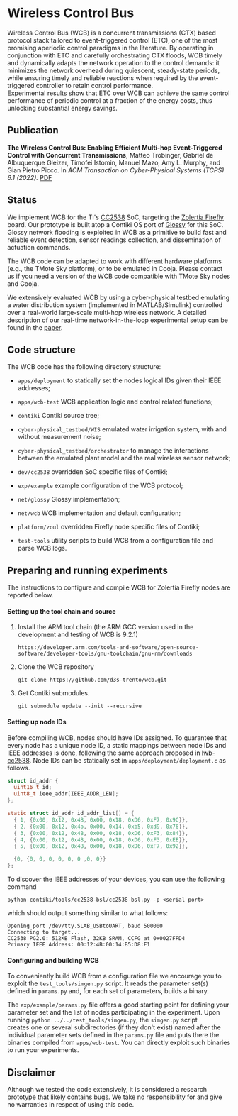 # Wireless Control Bus

Wireless Control Bus (WCB) is a concurrent transmissions (CTX) based protocol 
stack tailored to event-triggered control (ETC), one of the most promising
aperiodic control paradigms in the literature. 
By operating in conjunction with ETC and carefully orchestrating CTX floods, 
WCB timely and dynamically adapts the network operation to the control demands:
it minimizes the network overhead during quiescent, steady-state periods, while 
ensuring timely and reliable reactions when required by the event-triggered 
controller to retain control performance.  
Experimental results show that ETC over WCB can achieve the same control performance
of periodic control at a fraction of the energy costs, thus unlocking substantial
energy savings.


## Publication

**The Wireless Control Bus: Enabling Efficient Multi-hop Event-Triggered 
Control with Concurrent Transmissions**, Matteo Trobinger, Gabriel de Albuquerque 
Gleizer, Timofei Istomin, Manuel Mazo, Amy L. Murphy, and Gian Pietro Picco. In
*ACM Transaction on Cyber-Physical Systems (TCPS) 6.1 (2022).* [PDF](https://dl.acm.org/doi/10.1145/3485467)


## Status

We implement WCB for the TI's [CC2538](http://www.ti.com/product/CC2538) SoC, targeting
the [Zolertia Firefly](https://zolertia.io/product/firefly) board. Our prototype 
is built atop a Contiki OS port of [Glossy](https://github.com/kasunch/lwb-cc2538/tree/master/net/glossy)
for this SoC. Glossy network flooding is exploited in WCB as a primitive 
to build fast and reliable event detection, sensor readings collection, and 
dissemination of actuation commands.  

The WCB code can be adapted to work with different hardware platforms (e.g., the 
TMote Sky platform), or to be emulated in Cooja. Please contact us if you need a 
version of the WCB code compatible with TMote Sky nodes and Cooja.

We extensively evaluated WCB by using a cyber-physical testbed emulating a water
distribution system (implemented in MATLAB/Simulink) controlled over a real-world 
large-scale multi-hop wireless network. A detailed description of our real-time
network-in-the-loop experimental setup can be found in the 
[paper](https://dl.acm.org/doi/10.1145/3485467). 


## Code structure

The WCB code has the following directory structure:

* `apps/deployment` to statically set the nodes logical IDs given their IEEE addresses;

* `apps/wcb-test` WCB application logic and control related functions;

* `contiki` Contiki source tree;

* `cyber-physical_testbed/WIS` emulated water irrigation system, with and without 
measurement noise;

* `cyber-physical_testbed/orchestrator` to manage the interactions between the 
emulated plant model and the real wireless sensor network;

* `dev/cc2538` overridden SoC specific files of Contiki;

* `exp/example` example configuration of the WCB protocol;

* `net/glossy` Glossy implementation;

* `net/wcb` WCB implementation and default configuration;

* `platform/zoul` overridden Firefly node specific files of Contiki;

* `test-tools` utility scripts to build WCB from a configuration file and parse WCB logs.


## Preparing and running experiments

The instructions to configure and compile WCB for Zolertia Firefly
nodes are reported below.


#### Setting up the tool chain and source
1. Install the ARM tool chain (the ARM GCC version used in the development and testing of
   WCB is 9.2.1)
   
   ```
   https://developer.arm.com/tools-and-software/open-source-software/developer-tools/gnu-toolchain/gnu-rm/downloads
   ```  

2. Clone the WCB repository

   ```
   git clone https://github.com/d3s-trento/wcb.git
   ```
3. Get Contiki submodules.

   ```
   git submodule update --init --recursive
   ```

#### Setting up node IDs
Before compiling WCB, nodes should have IDs assigned. To guarantee that every node has 
a unique node ID, a static mappings between node IDs and IEEE addresses is 
done, following the same approach proposed in [lwb-cc2538](https://github.com/kasunch/lwb-cc2538).
Node IDs can be statically set in `apps/deployment/deployment.c` as follows.

```C
struct id_addr {
  uint16_t id;
  uint8_t ieee_addr[IEEE_ADDR_LEN];
};

static struct id_addr id_addr_list[] = {
  { 1, {0x00, 0x12, 0x4B, 0x00, 0x18, 0xD6, 0xF7, 0x9C}},
  { 2, {0x00, 0x12, 0x4b, 0x00, 0x14, 0xb5, 0xd9, 0x76}}, 
  { 3, {0x00, 0x12, 0x4B, 0x00, 0x18, 0xD6, 0xF3, 0x84}},
  { 4, {0x00, 0x12, 0x4B, 0x00, 0x18, 0xD6, 0xF3, 0xEE}},
  { 5, {0x00, 0x12, 0x4B, 0x00, 0x18, 0xD6, 0xF7, 0x92}},

  {0, {0, 0, 0, 0, 0, 0 ,0, 0}}
};
```
To discover the IEEE addresses of your devices, you can use the following command

`python contiki/tools/cc2538-bsl/cc2538-bsl.py -p <serial port>`

which should output something similar to what follows:
```
Opening port /dev/tty.SLAB_USBtoUART, baud 500000
Connecting to target...
CC2538 PG2.0: 512KB Flash, 32KB SRAM, CCFG at 0x0027FFD4
Primary IEEE Address: 00:12:4B:00:14:B5:D8:F1
```

#### Configuring and building WCB
To conveniently build WCB from a configuration file we encourage you to exploit the 
`test_tools/simgen.py` script. It reads the parameter set(s) defined in 
`params.py` and, for each set of parameters, builds a binary.

The `exp/example/params.py` file offers a good starting point for defining your 
parameter set and the list of nodes participating in the experiment.
Upon running `python ../../test_tools/simgen.py`, the `simgen.py` script  
creates one or several subdirectories (if they don't exist) named after the 
individual parameter sets defined in the `params.py` file and puts there the 
binaries compiled from `apps/wcb-test`. You can directly exploit such binaries to
run your experiments.


## Disclaimer
Although we tested the code extensively, it is considered a research prototype that 
likely contains bugs. We take no responsibility for and give no warranties in respect 
of using this code.
